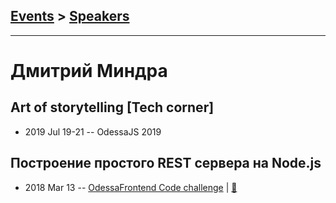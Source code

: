 ## [Events](../README.md) > [Speakers](../speakers.md)
---

# Дмитрий Миндра

## Art of storytelling [Tech corner]
- 2019 Jul 19-21 -- OdessaJS 2019    
## Построение простого REST сервера на Node.js
- 2018 Mar 13 -- [OdessaFrontend Code challenge](https://youtu.be/kN22waoyjL0)  | [:notebook:](https://www.slideshare.net/odessafrontend/rest-nodejs-odessafrontend-code-challenge)  
